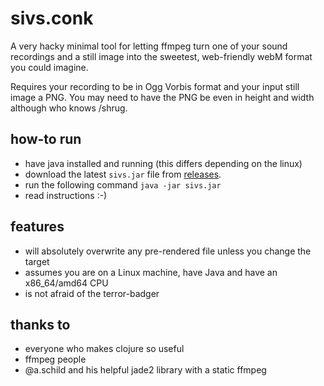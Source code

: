 # sivs.conk
A very hacky minimal tool for letting ffmpeg turn one of your sound recordings and a still image
 into the sweetest, web-friendly webM format you could imagine.

Requires your recording to be in Ogg Vorbis format and your input still image a PNG.
You may need to have the PNG be even in height and width although who knows /shrug.

## how-to run
  * have java installed and running (this differs depending on the linux)
  * download the latest `sivs.jar` file from [releases](https://github.com/chrysophylax/sivs-conk/releases "sivs-conk releases on GitHub").
  * run the following command
   `java -jar sivs.jar`
  * read instructions :-)

## features
  * will absolutely overwrite any pre-rendered file unless you change the target
  * assumes you are on a Linux machine, have Java and have an x86_64/amd64 CPU
  * is not afraid of the terror-badger

## thanks to
  * everyone who makes clojure so useful
  * ffmpeg people
  * @a.schild and his helpful jade2 library with a static ffmpeg
